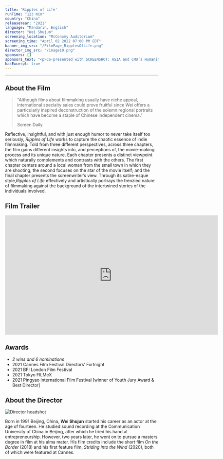 ```yaml
---
title: 'Ripples of Life'
runTime: "123 min"
country: "China"
releaseYear: "2021"
language: "Mandarin, English"
director: "Wei Shujun"
screening_location: "McConomy Auditorium"
screening_time: "April 02 2022 07:00 PM EDT"
banner_img_src: "/FilmPage_RipplesOfLife.png"
director_img_src: "/image10.png"
sponsors: []
sponsors_text: "<p>Co-presented with SCREENSHOT: ASIA and CMU’s Humanities Scholars Program</p><p>Co-sponsored by Pitt’s Asian Studies Center and CMU’s Department of Modern Languages and the Student Dormitory Council</p>"
hasExcerpt: true
---
```



---

<section>

## About the Film

<blockquote class="blockquote">
  <p class="mb-0">"Although films about filmmaking usually have niche appeal, international specialty sales could prove fruitful since Wei offers a particularly inspired deconstruction of the solemn regional portraits which have become a staple of Chinese independent cinema."</p>
  <p class="blockquote-footer">Screen Daily</p>
</blockquote>

Reflective, insightful, and with just enough humor to never take itself too seriously, *Ripples of Life* works to capture the chaotic essence of indie filmmaking. Told from three different perspectives, across three chapters, the film gains different insights into, and perceptions of, the movie-making process and its unique nature. Each chapter presents a distinct viewpoint which naturally complements and contrasts with the others. The first chapter centers around a local woman from the small town in which they are shooting; the second focuses on the star of the movie itself; and the final chapter presents the screenwriter’s view. Through its satire-esque style,*Ripples of Life* effectively and artistically portrays the frenzied nature of filmmaking against the background of the intertwined stories of the individuals involved. 
 

</section>

<section>

## Film Trailer

<div class="trailer-container">
    <iframe width="699" height="393" src="https://www.youtube.com/embed/iUyvCRcTVuM" title="YouTube video player" frameborder="0" allow="accelerometer; autoplay; clipboard-write; encrypted-media; gyroscope; picture-in-picture" allowfullscreen></iframe>
</div>

</section>

<section>

## Awards

- *2 wins and 6 nominations*
- 2021 Cannes Film Festival Directors’ Fortnight
- 2021 BFI London Film Festival
- 2021 Tokyo FILMeX
- 2021 Pingyao International Film Festival [winner of Youth Jury Award & Best Director]


</section>

<section>

## About the Director

![Director headshot]($basePublicPath$/assets/films/director_headshots/image10.png)

Born in 1991 Beijing, China, **Wei Shujun** started his career as an actor at the age of fourteen. He studied sound recording at the Communication University of China in Beijing, after which he tried his hand at entrepreneurship. However, two years later, he went on to pursue a masters degree in film at his alma mater. His film credits include the short film *On the Border* (2018) and his first feature film, *Striding into the Wind* (2020), both of which were featured at Cannes.


</section>

